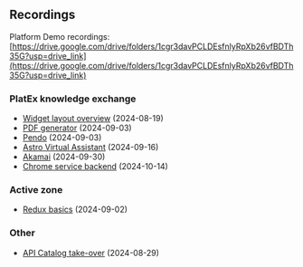 ## Recordings

Platform Demo recordings: [https://drive.google.com/drive/folders/1cgr3davPCLDEsfnlyRpXb26vfBDTh35G?usp=drive_link](https://drive.google.com/drive/folders/1cgr3davPCLDEsfnlyRpXb26vfBDTh35G?usp=drive_link)

### PlatEx knowledge exchange

- [Widget layout overview](https://drive.google.com/file/d/1VkB-OXS8WR2LQg7HaUPHG7S5SBajV3IX/view?usp=sharing) (2024-08-19)
- [PDF generator](https://drive.google.com/file/d/1qRdqQ8eYxlb9C0cc7ZGDL9dBn5CMgimR/view?usp=sharing) (2024-09-03)
- [Pendo](https://drive.google.com/file/d/1qRdqQ8eYxlb9C0cc7ZGDL9dBn5CMgimR/view?usp=sharing&t=1204) (2024-09-03)
- [Astro Virtual Assistant](https://drive.google.com/file/d/11BOWOZK0pQZ5mSpM4bKFvIrWHZ5dYpkS/view?usp=sharing) (2024-09-16)
- [Akamai](https://drive.google.com/file/d/1v1C49LBJIYJqUHyGeLfSBjNDpLZcQaki/view?usp=sharing) (2024-09-30)
- [Chrome service backend](https://drive.google.com/file/d/1yWpi_Mdnfl17FhtKpDbsiIEZH_e4tDtB/view) (2024-10-14)

### Active zone
- [Redux basics](https://drive.google.com/file/d/1sGpqZUILFsJiyvio7GePrHUSrKGpGcra/view?usp=sharing) (2024-09-02)

### Other
- [API Catalog take-over](https://drive.google.com/file/d/1-VZQIuJWDuD_7icuvDUS_0VmaC8cR-s_/view?usp=sharing) (2024-08-29)

